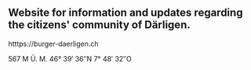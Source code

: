 ## Website for information and updates regarding the citizens' community of Därligen.

htttps://burger-daerligen.ch

567 M Ü. M.
46° 39′ 36″N 7° 48′ 32″O
